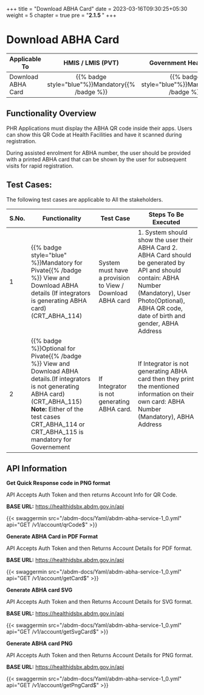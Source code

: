 +++
title = "Download ABHA Card"
date = 2023-03-16T09:30:25+05:30
weight = 5
chapter = true
pre = "<b>2.1.5 </b>"
+++


# Download ABHA Card

|  Applicable To | HMIS / LMIS (PVT)| Government Health App| 
|-------------------------------|:----------------------:|:--------------------:|
|   Download ABHA Card |{{% badge style="blue"%}}Mandatory{{% /badge %}}|{{% badge style="blue"%}}Mandatory{{% /badge %}}| 

## Functionality Overview

PHR Applications must display the ABHA QR code inside their apps. Users can show this QR Code at Health Facilities and have it scanned during registration.

During assisted enrolment for ABHA number, the user should be provided with a printed ABHA card that can be shown by the user for subsequent visits for rapid registration.


## Test Cases:

The following test cases are applicable to All the stakeholders.

S.No.|Functionality|Test Case|Steps To Be Executed|
|--|----- | ----- | ----- |
1|{{% badge style="blue" %}}Mandatory for Pivate{{% /badge %}} View and Download ABHA details (If integrators is generating ABHA card) (CRT_ABHA_114)|System must have a provision to View / Download ABHA card |1. System should show the user their ABHA Card 2. ABHA Card should be generated by API and should contain: ABHA Number (Mandatory), User Photo(Optional), ABHA QR code, date of birth and gender, ABHA Address
2|{{% badge %}}Optional for Pivate{{% /badge %}}  View and Download ABHA details.(If integrators  is not  generating ABHA card)  (CRT_ABHA_115) **Note:** Either of the test cases CRT_ABHA_114 or CRT_ABHA_115 is mandatory for Governement |  If Integrator is not generating ABHA card. | If Integrator is not generating ABHA card then they print the mentioned information on their own card: ABHA Number (Mandatory), ABHA Address


## API Information 

**Get Quick Response code in PNG format**

API Accepts Auth Token and then returns Account Info for QR Code.

**BASE URL:** https://healthidsbx.abdm.gov.in/api

{{< swaggermin src="/abdm-docs/Yaml/abdm-abha-service-1_0.yml" api="GET /v1/account/qrCode$" >}}

**Generate ABHA Card in PDF Format**

API Accepts Auth Token and then Returns Account Details for PDF format.

**BASE URL:** https://healthidsbx.abdm.gov.in/api

{{< swaggermin src="/abdm-docs/Yaml/abdm-abha-service-1_0.yml" api="GET /v1/account/getCard$" >}}

**Generate ABHA card SVG**

API Accepts Auth Token and then Returns Account Details for SVG format.

**BASE URL:** https://healthidsbx.abdm.gov.in/api

{{< swaggermin src="/abdm-docs/Yaml/abdm-abha-service-1_0.yml" api="GET /v1/account/getSvgCard$" >}}

**Generate ABHA card PNG**

API Accepts Auth Token and then Returns Account Details for PNG format.

**BASE URL:** https://healthidsbx.abdm.gov.in/api

{{< swaggermin src="/abdm-docs/Yaml/abdm-abha-service-1_0.yml" api="GET /v1/account/getPngCard$" >}}

